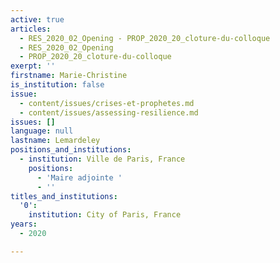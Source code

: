 ```yaml
---
active: true
articles:
  - RES_2020_02_Opening - PROP_2020_20_cloture-du-colloque
  - RES_2020_02_Opening
  - PROP_2020_20_cloture-du-colloque
exerpt: ''
firstname: Marie-Christine
is_institution: false
issue:
  - content/issues/crises-et-prophetes.md
  - content/issues/assessing-resilience.md
issues: []
language: null
lastname: Lemardeley
positions_and_institutions:
  - institution: Ville de Paris, France
    positions:
      - 'Maire adjointe '
      - ''
titles_and_institutions:
  '0':
    institution: City of Paris, France
years:
  - 2020

---
```

